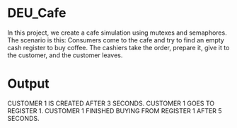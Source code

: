 # DEU_Cafe
In this project, we create a cafe simulation using mutexes and semaphores. The scenario is this: Consumers come to the cafe and try to find an empty cash register to buy coffee. The cashiers take the order, prepare it, give it to the customer, and the customer leaves.
 # Output
 CUSTOMER 1 IS CREATED AFTER 3 SECONDS.
 CUSTOMER 1 GOES TO REGISTER 1.
 CUSTOMER 1 FINISHED BUYING FROM REGISTER 1 AFTER 5 SECONDS.
